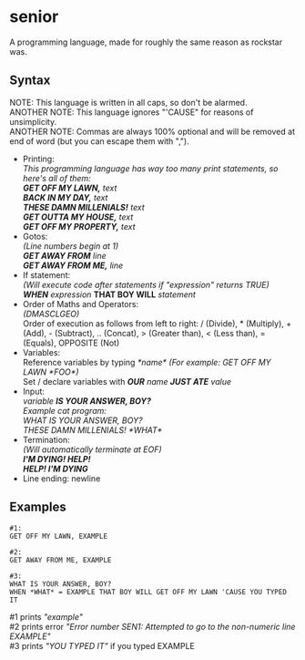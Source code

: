 # senior
A programming language, made for roughly the same reason as rockstar was.


## Syntax
NOTE: This language is written in all caps, so don't be alarmed.                       
ANOTHER NOTE: This language ignores "'CAUSE" for reasons of unsimplicity.                                            
ANOTHER NOTE: Commas are always 100% optional and will be removed at end of word (but you can escape them with "\,").
* Printing:                                  
	_This programming language has way too many print statements, so here's all of them:_                
	___GET OFF MY LAWN,___ _text_                                           
	___BACK IN MY DAY,___ _text_                                              
	___THESE DAMN MILLENIALS!___ _text_                                          
	___GET OUTTA MY HOUSE,___ _text_                                                 
	___GET OFF MY PROPERTY,___ _text_                                           
* Gotos:                                                   
	_(Line numbers begin at 1)_                                               
	___GET AWAY FROM___ _line_                                            
	___GET AWAY FROM ME,___ _line_
* If statement:                                   
	_(Will execute code after statements if "expression" returns TRUE)_                                 
	___WHEN___ _expression_ __THAT BOY WILL__ _statement_                
* Order of Maths and Operators:                               
	_(DMASCLGEO)_                      
	Order of execution as follows from left to right: / (Divide), \* (Multiply), + (Add), - (Subtract), .. (Concat), > (Greater than), < (Less than), = (Equals), OPPOSITE (Not)                                 
* Variables:                    
	Reference variables by typing _\*name\* (For example: GET OFF MY LAWN \*FOO\*)_                            
	Set / declare variables with ___OUR___ _name_ ___JUST ATE___ _value_                          
* Input:                             
	_variable_ ___IS YOUR ANSWER, BOY?___                              
	_Example cat program:_                                            
	_WHAT IS YOUR ANSWER, BOY?_                                            
	_THESE DAMN MILLENIALS! \*WHAT\*_                           
* Termination:                                 
	_(Will automatically terminate at EOF)_                                       
	___I'M DYING! HELP!___                           
	___HELP! I'M DYING___
* Line ending: newline                       
## Examples
	#1:
	GET OFF MY LAWN, EXAMPLE
	
	#2:
	GET AWAY FROM ME, EXAMPLE
	
	#3:
	WHAT IS YOUR ANSWER, BOY?
	WHEN *WHAT* = EXAMPLE THAT BOY WILL GET OFF MY LAWN 'CAUSE YOU TYPED IT
#1 prints _"example"_                                  
#2 prints error _"Error number SEN1: Attempted to go to the non-numeric line EXAMPLE"_                              
#3 prints _"YOU TYPED IT"_ if you typed EXAMPLE
